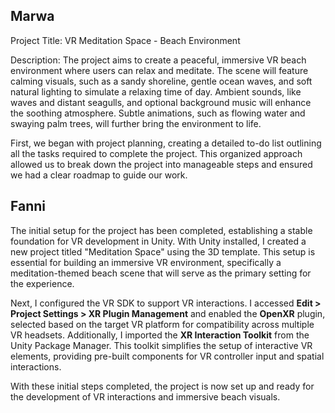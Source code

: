 <h2>Marwa</h2>
<p>
Project Title: VR Meditation Space - Beach Environment

Description: The project aims to create a peaceful, immersive VR beach environment where users can relax and meditate. The scene will feature calming visuals, such as a sandy shoreline, gentle ocean waves, and soft natural lighting to simulate a relaxing time of day. Ambient sounds, like waves and distant seagulls, and optional background music will enhance the soothing atmosphere. Subtle animations, such as flowing water and swaying palm trees, will further bring the environment to life.

First, we began with project planning, creating a detailed to-do list outlining all the tasks required to complete the project. This organized approach allowed us to break down the project into manageable steps and ensured we had a clear roadmap to guide our work.</p>

<h2>Fanni</h2>

The initial setup for the project has been completed, establishing a stable foundation for VR development in Unity.
With Unity installed, I created a new project titled "Meditation Space" using the 3D template. This setup is essential for building an immersive VR environment, specifically a meditation-themed beach scene that will serve as the primary setting for the experience.

Next, I configured the VR SDK to support VR interactions. I accessed **Edit > Project Settings > XR Plugin Management** and enabled the **OpenXR** plugin, selected based on the target VR platform for compatibility across multiple VR headsets. Additionally, I imported the **XR Interaction Toolkit** from the Unity Package Manager. This toolkit simplifies the setup of interactive VR elements, providing pre-built components for VR controller input and spatial interactions. 

With these initial steps completed, the project is now set up and ready for the development of VR interactions and immersive beach visuals.
</p>
